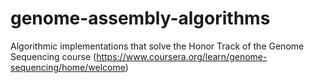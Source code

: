 # genome-assembly-algorithms
Algorithmic implementations that solve the Honor Track of the Genome Sequencing course (https://www.coursera.org/learn/genome-sequencing/home/welcome)

